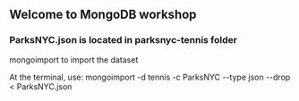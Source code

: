 ## Welcome to MongoDB workshop

###  ParksNYC.json is located in parksnyc-tennis folder


mongoimport to import the dataset

At the terminal, use:
mongoimport -d tennis -c ParksNYC --type json --drop < ParksNYC.json
